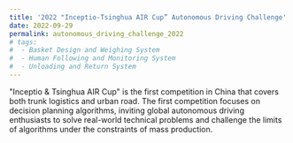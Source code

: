 ```yaml
---
title: '2022 "Inceptio-Tsinghua AIR Cup” Autonomous Driving Challenge'
date: 2022-09-29
permalink: autonomous_driving_challenge_2022
# tags:
#  - Basket Design and Weighing System
#  - Human Following and Monitoring System
#  - Unloading and Return System
---
```


"Inceptio & Tsinghua AIR Cup" is the first competition in China that covers both trunk logistics and urban road. The first competition focuses on decision planning algorithms, inviting global autonomous driving enthusiasts to solve real-world technical problems and challenge the limits of algorithms under the constraints of mass production.


